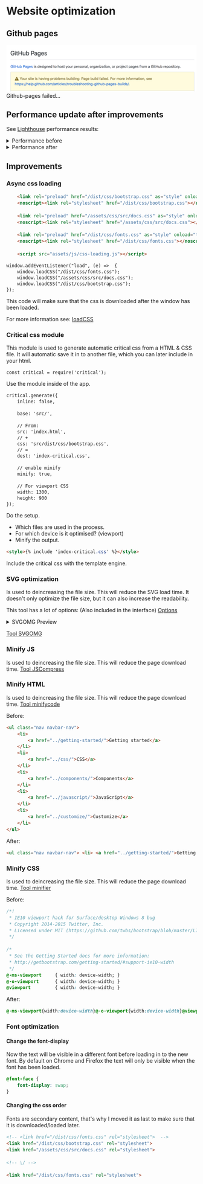 
# Website optimization

## Github pages
![Github-pages failure](readme-content/github-pages.png)
Github-pages failed...

## Performance update after improvements

See [Lighthouse](https://developers.google.com/web/tools/lighthouse/) performance results:

<details>
    <summary>Performance before</summary>
    <img src="https://raw.githubusercontent.com/IIYAMA12/performance-matters/master/readme-content/performanceBefore.png" alt="Performance before">
</details>

<details>
    <summary>Performance after</summary>
    <img src="https://raw.githubusercontent.com/IIYAMA12/performance-matters/master/readme-content/performanceAfter.png" alt="Performance after">
</details>

## Improvements

### Async css loading


```HTML
    <link rel="preload" href="/dist/css/bootstrap.css" as="style" onload="this.onload=null;this.rel='stylesheet'">
    <noscript><link rel="stylesheet" href="/dist/css/bootstrap.css"></noscript>
    
    <link rel="preload" href="/assets/css/src/docs.css" as="style" onload="this.onload=null;this.rel='stylesheet'">
    <noscript><link rel="stylesheet" href="/assets/css/src/docs.css"></noscript>

    <link rel="preload" href="/dist/css/fonts.css" as="style" onload="this.onload=null;this.rel='stylesheet'">
    <noscript><link rel="stylesheet" href="/dist/css/fonts.css"></noscript>

    <script src="assets/js/css-loading.js"></script>
```

```JS
window.addEventListener("load", (e) =>  {
    window.loadCSS("/dist/css/fonts.css");
    window.loadCSS("/assets/css/src/docs.css");
    window.loadCSS("/dist/css/bootstrap.css");
});
```

This code will make sure that the css is downloaded after the window has been loaded.

For more information see: [loadCSS](https://github.com/filamentgroup/loadCSS)



### Critical css module
This module is used to generate automatic critical css from a HTML & CSS file. It will automatic save it in to another file, which you can later include in your html.


```JS
const critical = require('critical');
```
Use the module inside of the app.

```JS
critical.generate({
    inline: false,
   
    base: 'src/',

    // From:
    src: 'index.html',
    // +
    css: 'src/dist/css/bootstrap.css',
    // =
    dest: 'index-critical.css',

    // enable minify
    minify: true,

    // For viewport CSS
    width: 1300,
    height: 900
});
```
Do the setup.
* Which files are used in the process.
* For which device is it optimised? (viewport)
* Minify the output.

```HTML
<style>{% include 'index-critical.css' %}</style>
```
Include the critical css with the template engine.

### SVG optimization
Is used to deincreasing the file size. This will reduce the SVG load time.
It doesn't only optimize the file size, but it can also increase the readability. 

This tool has a lot of options: (Also included in the interface)
[Options](https://github.com/svg/svgo#what-it-can-do)

<details>
    <summary>SVGOMG Preview</summary>
    <img src="https://raw.githubusercontent.com/IIYAMA12/performance-matters/master/readme-content/SVGOMG.png" alt="svg omg interface">
</details>

[Tool SVGOMG](https://jakearchibald.github.io/svgomg/)

### Minify JS
Is used to deincreasing the file size. This will reduce the page download time.
[Tool JSCompress](https://jscompress.com/)

### Minify HTML
Is used to deincreasing the file size. This will reduce the page download time.
[Tool minifycode](http://minifycode.com/html-minifier/)

Before:
```HTML
<ul class="nav navbar-nav">
    <li>
        <a href="../getting-started/">Getting started</a>
    </li>
    <li>
        <a href="../css/">CSS</a>
    </li>
    <li>
        <a href="../components/">Components</a>
    </li>
    <li>
        <a href="../javascript/">JavaScript</a>
    </li>
    <li>
        <a href="../customize/">Customize</a>
    </li>
</ul>
```

After:
```HTML
<ul class="nav navbar-nav"> <li> <a href="../getting-started/">Getting started</a> </li> <li> <a href="../css/">CSS</a> </li> <li> <a href="../components/">Components</a> </li> <li> <a href="../javascript/">JavaScript</a> </li> <li> <a href="../customize/">Customize</a> </li> </ul>
```

### Minify CSS
Is used to deincreasing the file size. This will reduce the page download time.
[Tool minifier](https://www.minifier.org/)

Before:
```CSS
/*!
 * IE10 viewport hack for Surface/desktop Windows 8 bug
 * Copyright 2014-2015 Twitter, Inc.
 * Licensed under MIT (https://github.com/twbs/bootstrap/blob/master/LICENSE)
 */

/*
 * See the Getting Started docs for more information:
 * http://getbootstrap.com/getting-started/#support-ie10-width
 */
@-ms-viewport     { width: device-width; }
@-o-viewport      { width: device-width; }
@viewport         { width: device-width; }
```

After:
```CSS
@-ms-viewport{width:device-width}@-o-viewport{width:device-width}@viewport{width:device-width}
```

### Font optimization

#### Change the font-display

Now the text will be visible in a different font before loading in to the new font. By default on Chrome and Firefox the text will only be visible when the font has been loaded.

```CSS
@font-face {
    font-display: swap;
}
```

#### Changing the css order
Fonts are secondary content, that's why I moved it as last to make sure that it is downloaded/loaded later.

```HTML
<!-- <link href="/dist/css/fonts.css" rel="stylesheet">  -->
<link href="/dist/css/bootstrap.css" rel="stylesheet">
<link href="/assets/css/src/docs.css" rel="stylesheet">

<!-- \/ -->

<link href="/dist/css/fonts.css" rel="stylesheet">
```





